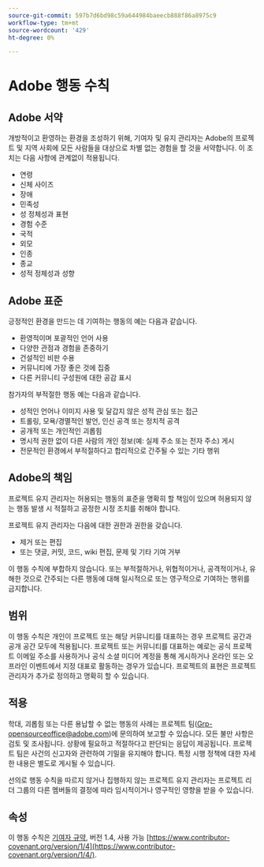 ```yaml
---
source-git-commit: 597b7d6bd98c59a644984baeecb888f86a8975c9
workflow-type: tm+mt
source-wordcount: '429'
ht-degree: 0%

---
```

# Adobe 행동 수칙

## Adobe 서약

개방적이고 환영하는 환경을 조성하기 위해, 기여자 및 유지 관리자는 Adobe의 프로젝트 및 지역 사회에 모든 사람들을 대상으로 차별 없는 경험을 할 것을 서약합니다. 이 조치는 다음 사항에 관계없이 적용됩니다.

* 연령
* 신체 사이즈
* 장애
* 민족성
* 성 정체성과 표현
* 경험 수준
* 국적
* 외모
* 인종
* 종교
* 성적 정체성과 성향

## Adobe 표준

긍정적인 환경을 만드는 데 기여하는 행동의 예는 다음과 같습니다.

* 환영적이며 포괄적인 언어 사용
* 다양한 관점과 경험을 존중하기
* 건설적인 비판 수용
* 커뮤니티에 가장 좋은 것에 집중
* 다른 커뮤니티 구성원에 대한 공감 표시

참가자의 부적절한 행동 예는 다음과 같습니다.

* 성적인 언어나 이미지 사용 및 달갑지 않은 성적 관심 또는 접근
* 트롤링, 모욕/경멸적인 발언, 인신 공격 또는 정치적 공격
* 공개적 또는 개인적인 괴롭힘
* 명시적 권한 없이 다른 사람의 개인 정보(예: 실제 주소 또는 전자 주소) 게시
* 전문적인 환경에서 부적절하다고 합리적으로 간주될 수 있는 기타 행위

## Adobe의 책임

프로젝트 유지 관리자는 허용되는 행동의 표준을 명확히 할 책임이 있으며 허용되지 않는 행동 발생 시 적절하고 공정한 시정 조치를 취해야 합니다.

프로젝트 유지 관리자는 다음에 대한 권한과 권한을 갖습니다.

* 제거 또는 편집
* 또는 댓글, 커밋, 코드, wiki 편집, 문제 및 기타 기여 거부

이 행동 수칙에 부합하지 않습니다. 또는 부적절하거나, 위협적이거나, 공격적이거나, 유해한 것으로 간주되는 다른 행동에 대해 일시적으로 또는 영구적으로 기여하는 행위를 금지합니다.

## 범위

이 행동 수칙은 개인이 프로젝트 또는 해당 커뮤니티를 대표하는 경우 프로젝트 공간과 공개 공간 모두에 적용됩니다. 프로젝트 또는 커뮤니티를 대표하는 예로는 공식 프로젝트 이메일 주소를 사용하거나 공식 소셜 미디어 계정을 통해 게시하거나 온라인 또는 오프라인 이벤트에서 지정 대표로 활동하는 경우가 있습니다. 프로젝트의 표현은 프로젝트 관리자가 추가로 정의하고 명확히 할 수 있습니다.

## 적용

학대, 괴롭힘 또는 다른 용납할 수 없는 행동의 사례는 프로젝트 팀(Grp-opensourceoffice@adobe.com)에 문의하여 보고할 수 있습니다. 모든 불만 사항은 검토 및 조사됩니다. 상황에 필요하고 적절하다고 판단되는 응답이 제공됩니다. 프로젝트 팀은 사건의 신고자와 관련하여 기밀을 유지해야 합니다. 특정 시행 정책에 대한 자세한 내용은 별도로 게시될 수 있습니다.

선의로 행동 수칙을 따르지 않거나 집행하지 않는 프로젝트 유지 관리자는 프로젝트 리더 그룹의 다른 멤버들의 결정에 따라 임시적이거나 영구적인 영향을 받을 수 있습니다.

## 속성

이 행동 수칙은 [기여자 규약](https://www.contributor-covenant.org/), 버전 1.4, 사용 가능 [https://www.contributor-covenant.org/version/1/4](https://www.contributor-covenant.org/version/1/4/).
